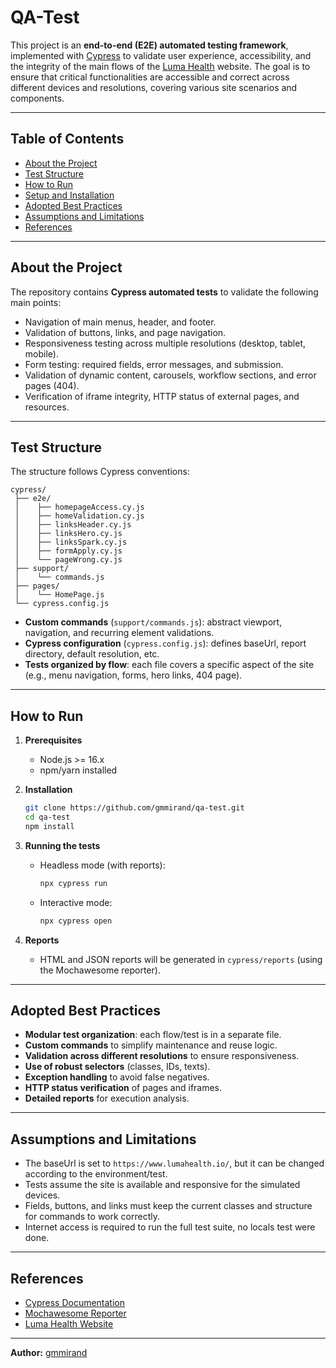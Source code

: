 # QA-Test

This project is an **end-to-end (E2E) automated testing framework**, implemented with [Cypress](https://www.cypress.io/) to validate user experience, accessibility, and the integrity of the main flows of the [Luma Health](https://www.lumahealth.io/) website. The goal is to ensure that critical functionalities are accessible and correct across different devices and resolutions, covering various site scenarios and components.

---

## Table of Contents

* [About the Project](#about-the-project)
* [Test Structure](#test-structure)
* [How to Run](#how-to-run)
* [Setup and Installation](#setup-and-installation)
* [Adopted Best Practices](#adopted-best-practices)
* [Assumptions and Limitations](#assumptions-and-limitations)
* [References](#references)

---

## About the Project

The repository contains **Cypress automated tests** to validate the following main points:

* Navigation of main menus, header, and footer.
* Validation of buttons, links, and page navigation.
* Responsiveness testing across multiple resolutions (desktop, tablet, mobile).
* Form testing: required fields, error messages, and submission.
* Validation of dynamic content, carousels, workflow sections, and error pages (404).
* Verification of iframe integrity, HTTP status of external pages, and resources.

---

## Test Structure

The structure follows Cypress conventions:

```
cypress/
 ├── e2e/
 │    ├── homepageAccess.cy.js
 │    ├── homeValidation.cy.js
 │    ├── linksHeader.cy.js
 │    ├── linksHero.cy.js
 │    ├── linksSpark.cy.js
 │    ├── formApply.cy.js
 │    └── pageWrong.cy.js
 ├── support/
 │    └── commands.js
 ├── pages/
 │    └── HomePage.js
 └── cypress.config.js
```

* **Custom commands** (`support/commands.js`): abstract viewport, navigation, and recurring element validations.
* **Cypress configuration** (`cypress.config.js`): defines baseUrl, report directory, default resolution, etc.
* **Tests organized by flow**: each file covers a specific aspect of the site (e.g., menu navigation, forms, hero links, 404 page).

---

## How to Run

1. **Prerequisites**

   * Node.js >= 16.x
   * npm/yarn installed

2. **Installation**

   ```bash
   git clone https://github.com/gmmirand/qa-test.git
   cd qa-test
   npm install
   ```

3. **Running the tests**

   * Headless mode (with reports):

     ```bash
     npx cypress run
     ```
   * Interactive mode:

     ```bash
     npx cypress open
     ```

4. **Reports**

   * HTML and JSON reports will be generated in `cypress/reports` (using the Mochawesome reporter).

---

## Adopted Best Practices

* **Modular test organization**: each flow/test is in a separate file.
* **Custom commands** to simplify maintenance and reuse logic.
* **Validation across different resolutions** to ensure responsiveness.
* **Use of robust selectors** (classes, IDs, texts).
* **Exception handling** to avoid false negatives.
* **HTTP status verification** of pages and iframes.
* **Detailed reports** for execution analysis.

---

## Assumptions and Limitations

* The baseUrl is set to `https://www.lumahealth.io/`, but it can be changed according to the environment/test.
* Tests assume the site is available and responsive for the simulated devices.
* Fields, buttons, and links must keep the current classes and structure for commands to work correctly.
* Internet access is required to run the full test suite, no locals test were done.

---

## References

* [Cypress Documentation](https://docs.cypress.io/)
* [Mochawesome Reporter](https://www.npmjs.com/package/mochawesome)
* [Luma Health Website](https://www.lumahealth.io/)

---

**Author:** [gmmirand](https://github.com/gmmirand)
